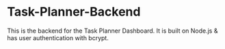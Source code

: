 # Task-Planner-Backend
This is the backend for the Task Planner Dashboard. It is built on Node.js &amp; has user authentication with bcrypt. 
